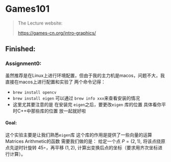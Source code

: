 # Games101

> The Lecture website:
> 
> https://games-cn.org/intro-graphics/
> 

## Finished:

### Assignment0:
虽然推荐是在Linux上进行环境配置，但由于我的主力机是macos，问题不大，我直接在macos上进行配置和实验了
两个命令记得：
- `brew install opencv`
- `brew install eigen`
可以通过 `brew info xxx`来查看安装的情况
- 这里尤其要注意的是 在安装完 `eigen`之后，要更改`eigen` 库的位置 具体看你平时C++中那些库的位置 放一起就好啦

#### Goal:
这个实验主要是让我们熟悉`eigen`库 这个库的作用是提供了一些向量的运算 Matrices Arithmetic的函数
需要我们做的是：
给定一个点 $P=(2,1)$, 将该点绕原点先逆时针旋转 $45◦$，再平移 $(1,2)$, 计算出变换后点的坐标（要求用齐次坐标进行计算）。
